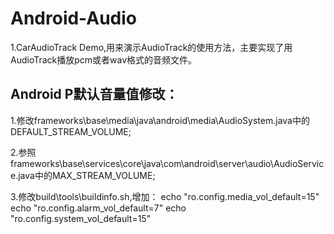 # Android-Audio
1.CarAudioTrack Demo,用来演示AudioTrack的使用方法，主要实现了用AudioTrack播放pcm或者wav格式的音频文件。

## Android P默认音量值修改：
1.修改frameworks\base\media\java\android\media\AudioSystem.java中的DEFAULT_STREAM_VOLUME;

2.参照frameworks\base\services\core\java\com\android\server\audio\AudioService.java中的MAX_STREAM_VOLUME;

3.修改build\tools\buildinfo.sh,增加：
echo "ro.config.media_vol_default=15"
echo "ro.config.alarm_vol_default=7"
echo "ro.config.system_vol_default=15"
